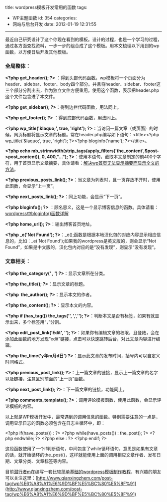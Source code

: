 title: wordpress模板开发常用的函数
tags:
  - WP主题函数
id: 354
categories:
  - 网站与后台开发
date: 2012-01-19 12:31:55
---

最近自己研究设计了这个你现在看到的模板。设计的过程，也是一个学习的过程，通过各方面查找资料，一步一步的组合成了这个模板。用本文梳理以下用到的wp函数，以方便日后开发其他模板。

### 全局整体：

**&lt;?php get_header(); ?&gt;** ：得到头部代码函数。wp模板将一个页面分为header、sidebar、footer、body四个部分。并且将header、sidebar、footer这三个部分分割出去，作为独立文件方便重用。使用这个函数，表示把header.php这个文件包含进了本文件。

**&lt;?php get_sidebar(); ?&gt;**：得到边栏代码函数，用法同上。

**&lt;?php get_footer(); ?&gt;** ：得到底部代码函数，用法同上。

**&lt;?php wp_title('&amp;laquo;', true, 'right'); ?&gt;**：当访问一篇文章（或页面）的时候，网页标题将显示文章的标题。常在header.php编写如下语句：&lt;title&gt;&lt;?php wp_title('&amp;laquo;', true, 'right'); ?&gt;&lt;?php bloginfo('name'); ?&gt;&lt;/title&gt;。

**&lt;?php echo mb_strimwidth(strip_tags(apply_filters('the_content',$post-&gt;post_content)), 0, 400,"…"); ?&gt;**：使用本语句，截取本文章制定的前400个字符，用于首页显示文章摘要，具体请看：[解决wp首页无法显示摘要而显示全文的方法](http://www.qianxingzhem.com/post-330.html)。

**&lt;?php previous_posts_link(); ?&gt;**：当文章为列表时，且一页存放不开时，使用此函数，会显示“上一页”。

**&lt;?php next_posts_link(); ?&gt;**：同上功能，会显示“下一页”。

**&lt;?php bloginfo(); ?&gt;** ：顾名思义，这是一个显示博客信息的函数。具体请看：[wordpress中bloginfo()函数详解](http://www.qianxingzhem.com/post-364.html)

**&lt;?php home_url(); ?&gt;**：输出博客首页地址。

**&lt;?php _e('Not Found'); ?&gt;**：_e();函数是根据本地汉化包的对应内容显示相应信息的，比如：_e('Not Found');如果我的wordpress是英文版的，则会显示“Not Found”，如果是中文版的，汉化包内对应的是“没有发现”，则显示“没有发现”。

### 文章相关：

**&lt;?php the_category(' , ') ?&gt;**：显示文章所在分类。

**&lt;?php the_title(); ?&gt;**：显示文章的标题。

**&lt;?php  the_author(); ?&gt;**：显示本文的作者。

**&lt;?php the_content(); ?&gt;**：显示本文的内容。

**&lt;?php if (has_tag()) the_tags('', ',',''); ?&gt;**：判断本文是否有标签，如果有就显示出来，多个标签用“，”分割。

**&lt;?php edit_post_link('Edit', ''); ?&gt;**：如果你有编辑文章的权限，且登陆，会在添加此函数的地方发现“edit”链接，点击可以快速跳转后台，对此文章内容进行编辑。

**&lt;?php the_time('y年m月d日') ?&gt;**：显示此文章的发布时间，括号内可以自定义时间格式。

**&lt;?php previous_post_link(); ?&gt;**：上一篇文章的链接，显示上一篇文章的名字以及链接，注意区别前面的“上一页”函数。

**&lt;?php next_post_link(); ?&gt;**：下一篇文章的链接，功能同上。

**&lt;?php comments_template(); ?&gt;**：调用评论模板函数，使用此函数，会显示评论模板的内容。

以上就是WP模板开发中，最常遇到的调用信息的函数。特别需要注意的一点是，调用显示日志的函数必须包含在日志主循环中，即：

&lt;?php if(have_posts()) : ?&gt;
&lt;?php while(have_posts()) : the_post(); ?&gt;
&lt;?php endwhile; ?&gt;
&lt;?php else : ?&gt;
&lt;?php endif; ?&gt;

这段函数使用了一个if判断语句，中间包含了while循环语句，意思是如果有文章的话，就开始循环的the_post()，这样就能使用上面的调用相应文章作者、发布日期、文章分类、文章标签等内容。

目前[潜行者m](http://www.qianxingzhem.com)在编写一套比较[简单基础的wordpress模板制作教程](http://www.qianxingzhem.com/post-tag/wp%E6%A8%A1%E6%9D%BF%E5%BC%80%E5%8F%91)，有兴趣的朋友可以关注这里：[http://www.qianxingzhem.com/post-tag/wp%E6%A8%A1%E6%9D%BF%E5%BC%80%E5%8F%91](http://www.qianxingzhem.com/post-tag/wp%E6%A8%A1%E6%9D%BF%E5%BC%80%E5%8F%91)